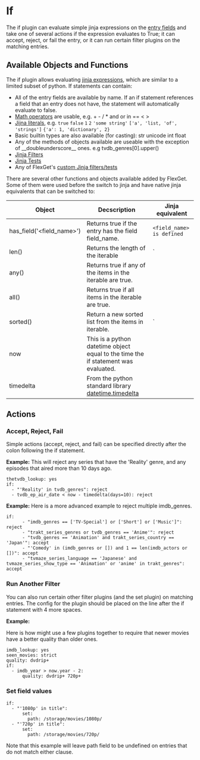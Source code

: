 # If
The if plugin can evaluate simple jinja expressions on the [entry fields](/Entry) and take one of several actions if the expression evaluates to True; it can accept, reject, or fail the entry, or it can run certain filter plugins on the matching entries.

## Available Objects and Functions
The if plugin allows evaluating [jinja expressions](http://jinja.pocoo.org/docs/2.9/templates/#expressions), which are similar to a limited subset of python. If statements can contain:
- All of the entry fields are available by name. If an if statement references a field that an entry does not have, the statement will automatically evaluate to false.
- [Math operators](http://jinja.pocoo.org/docs/2.9/templates/#math) are usable, e.g. + - / * and or in == < >
- [Jijna literals](http://jinja.pocoo.org/docs/2.9/templates/#literals), e.g. `true` `false` `1` `2` `'some string'` `['a', 'list, 'of', 'strings']` `{'a': 1, 'dictionary', 2}`
- Basic builtin types are also available (for casting): str unicode int float
- Any of the methods of objects available are useable with the exception of \_\_doubleunderscore\_\_ ones. e.g tvdb_genres[0].upper()
- [Jinja Filters](http://jinja.pocoo.org/docs/2.9/templates/#list-of-builtin-filters)
- [Jinja Tests](http://jinja.pocoo.org/docs/2.9/templates/#builtin-tests)
- Any of FlexGet's [custom Jinja filters/tests](/Jinja)

There are several other functions and objects available added by FlexGet. Some of them were used before the switch to jinja and have native jinja equivalents that can be switched to:


| **Object** | **Decscription** | **Jinja equivalent** |
| --- | --- | --- |
| has_field('<field_name>') | Returns true if the entry has the field field_name. | `<field_name> is defined`
| len(<iterable>) | Returns the length of the iterable | `<iterable>|length` |
| any(<iterable>) | Returns true if any of the items in the iterable are true. |
| all(<iterable>) | Returns true if all items in the iterable are true. |
| sorted(<iterable>) | Return a new sorted list from the items in iterable. | `<iterable>|sort` |
| now | This is a python datetime object equal to the time the if statement was evaluated. |
| timedelta | From the python standard library [datetime.timedelta](http://docs.python.org/library/datetime.html#datetime.timedelta) |

## Actions
### Accept, Reject, Fail
Simple actions (accept, reject, and fail) can be specified directly after the colon following the if statement.

**Example:** This will reject any series that have the 'Reality' genre, and any episodes that aired more than 10 days ago.

```
thetvdb_lookup: yes
if:
  - "'Reality' in tvdb_genres": reject
  - tvdb_ep_air_date < now - timedelta(days=10): reject
```

**Example:** Here is a more advanced example to reject multiple imdb_genres.

```
if:
      - "imdb_genres == ['TV-Special'] or ['Short'] or ['Music']": reject
      - "trakt_series_genres or tvdb_genres == 'Anime'": reject
      - "tvdb_genres == 'Animation' and trakt_series_country == 'Japan'": accept
      - "'Comedy' in (imdb_genres or []) and 1 == len(imdb_actors or [])": accept
      - "tvmaze_series_language == 'Japanese' and tvmaze_series_show_type == 'Animation' or 'anime' in trakt_genres": accept
```

### Run Another Filter
You can also run certain other filter plugins (and the set plugin) on matching entries. The config for the plugin should be placed on the line after the if statement with 4 more spaces.

**Example:**

Here is how might use a few plugins together to require that newer movies have a better quality than older ones.

```
imdb_lookup: yes
seen_movies: strict
quality: dvdrip+
if:
  - imdb_year > now.year - 2:
      quality: dvdrip+ 720p+
```

### Set field values
```
if:
  - "'1080p' in title":
      set:
        path: /storage/movies/1080p/
  - "'720p' in title":
      set:
        path: /storage/movies/720p/
```

Note that this example will leave path field to be undefined on entries that do not match either clause.